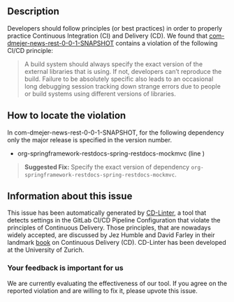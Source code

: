 
## Description
Developers should follow principles (or best practices) in order to properly practice Continuous Integration (CI) and Delivery (CD).
We found that [com-dmejer-news-rest-0-0-1-SNAPSHOT](https://gitlab.com/dmejer/spring-angular-docker-example/blob/master/.gitlab-ci.yml) contains a violation of the following CI/CD principle:

> A build system should always specify the exact version of the external libraries that is using.
If not, developers can’t reproduce the build. Failure to be absolutely specific also leads to an occasional long debugging session tracking down strange errors due to people or build systems using different versions of libraries.

## How to locate the violation

In com-dmejer-news-rest-0-0-1-SNAPSHOT, for the following dependency only the major release is specified in the version number.

* org-springframework-restdocs-spring-restdocs-mockmvc (line )

> **Suggested Fix:** Specify the exact version of dependency `org-springframework-restdocs-spring-restdocs-mockmvc`.

## Information about this issue

This issue has been automatically generated by [CD-Linter](https://gitlab.com/Jancso/configuration-analytics), a tool that detects settings in the GitLab CI/CD Pipeline Configuration that violate the principles of Continuous Delivery. Those principles, that are nowadays widely accepted, are discussed by Jez Humble and David Farley in their landmark [book](https://www.oreilly.com/library/view/continuous-delivery-reliable/9780321670250/) on Continuous Delivery (CD). CD-Linter has been developed at the University of Zurich.

### Your feedback is important for us
We are currently evaluating the effectiveness of our tool. If you agree on the reported violation and are willing to fix it, please upvote this issue.